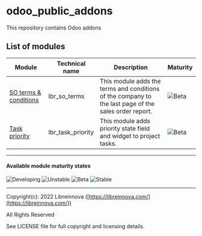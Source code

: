 # odoo_public_addons

This repository contains Odoo addons

## List of modules

| Module                                                                                            | Technical name    | Description                                                                                          | Maturity                                                     |
|---------------------------------------------------------------------------------------------------|-------------------|------------------------------------------------------------------------------------------------------|--------------------------------------------------------------|
| [SO terms & conditions](https://github.com/libreinnova/odoo_public_addons/tree/13.0/lbr_so_terms) | lbr_so_terms      | This module adds the terms and conditions of the company to the last page of the sales order report. | ![Beta](https://img.shields.io/badge/Stable-brightgreen.png) |
| [Task priority](https://github.com/libreinnova/odoo_public_addons/tree/13.0/lbr_task_priority)    | lbr_task_priority | This module adds priority state field and widget to project tasks.                                   | ![Beta](https://img.shields.io/badge/Stable-brightgreen.png) |

-------------

#### Available module maturity states

![Developing](https://img.shields.io/badge/Developing-orange.png)
![Unstable](https://img.shields.io/badge/Unstable-red.png)
![Beta](https://img.shields.io/badge/Beta-green.png)
![Stable](https://img.shields.io/badge/Stable-brightgreen.png)

-------------

Copyright(c): 2022 Libreinnova ([https://libreinnova.com/](https://libreinnova.com/))

All Rights Reserved

See LICENSE file for full copyright and licensing details.
